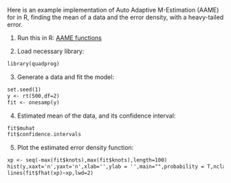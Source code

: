 Here is an example implementation of Auto Adaptive M-Estimation (AAME) for in R, finding the mean of a data and the error density, with a heavy-tailed error.

1. Run this in R: [AAME functions](functions_aame.r)

2. Load necessary library:
```markdown
library(quadprog)
```

3. Generate a data and fit the model:
```markdown
set.seed(1)
y <- rt(500,df=2)
fit <- onesamp(y)
```

4. Estimated mean of the data, and its confidence interval:
```markdown
fit$muhat 
fit$confidence.intervals 
```

5. Plot the estimated error density function:
```markdown
xp <- seq(-max(fit$knots),max(fit$knots),length=100)
hist(y,xaxt='n',yaxt='n',xlab='',ylab = '',main="",probability = T,nclass = 100)
lines(fit$fhat(xp)~xp,lwd=2)
```
